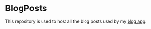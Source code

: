 # BlogPosts

This repository is used to host all the blog posts used by my [blog app](vachanmn.is-a.dev/blog).
